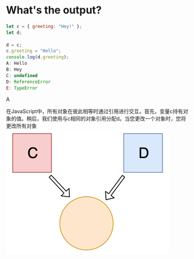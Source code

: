 # What's the output?
```javascript
let c = { greeting: "Hey!" };
let d;

d = c;
c.greeting = "Hello";
console.log(d.greeting);
A: Hello
B: Hey
C: undefined
D: ReferenceError
E: TypeError
```

A

在JavaScript中，所有对象在彼此相等时通过引用进行交互。首先，变量c持有对象的值。稍后，我们使用与c相同的对象引用分配d。当您更改一个对象时，您将更改所有对象
![avatar](../public/front-end.png)